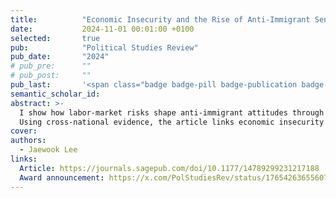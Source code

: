```yaml
---
title:          "Economic Insecurity and the Rise of Anti-Immigrant Sentiments: The Role of Labor Market Risks and Welfare Deservingness Perception"
date:           2024-11-01 00:01:00 +0100
selected:       true
pub:            "Political Studies Review"
pub_date:       "2024"
# pub_pre:      ""
# pub_post:     ""
pub_last:       '<span class="badge badge-pill badge-publication badge-warning">Shortlisted — PSR Best Paper 2023</span>'
semantic_scholar_id:
abstract: >-
  I show how labor-market risks shape anti-immigrant attitudes through perceived welfare deservingness.
  Using cross-national evidence, the article links economic insecurity to support for exclusionary social policy.
cover:
authors:
  - Jaewook Lee
links:
  Article: https://journals.sagepub.com/doi/10.1177/14789299231217188
  Award announcement: https://x.com/PolStudiesRev/status/1765426365560717643
---
```

